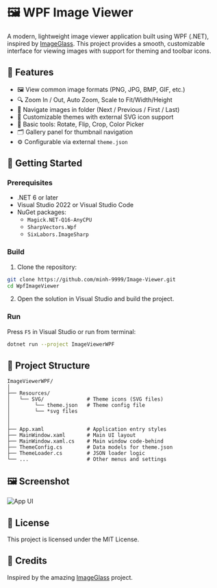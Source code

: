 
# 🖼️ WPF Image Viewer

A modern, lightweight image viewer application built using WPF (.NET), inspired by [ImageGlass](https://github.com/d2phap/ImageGlass). This project provides a smooth, customizable interface for viewing images with support for theming and toolbar icons.

## 🚀 Features

- 🖼️ View common image formats (PNG, JPG, BMP, GIF, etc.)
- 🔍 Zoom In / Out, Auto Zoom, Scale to Fit/Width/Height
- 🧭 Navigate images in folder (Next / Previous / First / Last)
- 🎨 Customizable themes with external SVG icon support
- 🧰 Basic tools: Rotate, Flip, Crop, Color Picker
- 🗂️ Gallery panel for thumbnail navigation
- ⚙️ Configurable via external `theme.json`

## 🧱 Getting Started

### Prerequisites

- .NET 6 or later
- Visual Studio 2022 or Visual Studio Code
- NuGet packages:
  - `Magick.NET-Q16-AnyCPU`
  - `SharpVectors.Wpf`
  - `SixLabors.ImageSharp`

### Build

1. Clone the repository:

```bash
git clone https://github.com/minh-9999/Image-Viewer.git
cd WpfImageViewer
```

2. Open the solution in Visual Studio and build the project.

### Run

Press `F5` in Visual Studio or run from terminal:

```bash
dotnet run --project ImageViewerWPF
```

## 📂 Project Structure

```
ImageViewerWPF/
│
├── Resources/
│   └── SVG/              # Theme icons (SVG files)
│        └── theme.json   # Theme config file
│        └── *svg files
│
│
├── App.xaml              # Application entry styles
├── MainWindow.xaml       # Main UI layout
├── MainWindow.xaml.cs    # Main window code-behind
├── ThemeConfig.cs        # Data models for theme.json
├── ThemeLoader.cs        # JSON loader logic
└── ...                   # Other menus and settings
```

## 🖼️ Screenshot

![App UI](https://raw.githubusercontent.com/yourusername/yourrepo/main/assets/screenshot.png)

## 📄 License

This project is licensed under the MIT License.

## 📅 Credits

Inspired by the amazing [ImageGlass](https://github.com/d2phap/ImageGlass) project.
